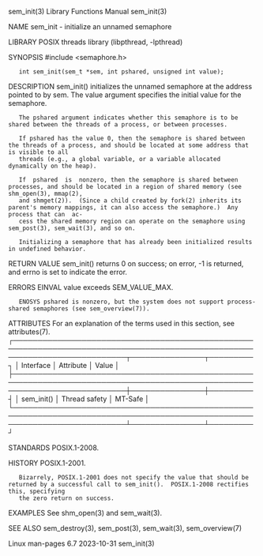sem_init(3)							   Library Functions Manual							   sem_init(3)

NAME
       sem_init - initialize an unnamed semaphore

LIBRARY
       POSIX threads library (libpthread, -lpthread)

SYNOPSIS
       #include <semaphore.h>

       int sem_init(sem_t *sem, int pshared, unsigned int value);

DESCRIPTION
       sem_init() initializes the unnamed semaphore at the address pointed to by sem.  The value argument specifies the initial value for the semaphore.

       The pshared argument indicates whether this semaphore is to be shared between the threads of a process, or between processes.

       If pshared has the value 0, then the semaphore is shared between the threads of a process, and should be located at some address that is visible to all
       threads (e.g., a global variable, or a variable allocated dynamically on the heap).

       If  pshared  is	nonzero, then the semaphore is shared between processes, and should be located in a region of shared memory (see shm_open(3), mmap(2),
       and shmget(2)).	(Since a child created by fork(2) inherits its parent's memory mappings, it can also access the semaphore.)  Any process that can  ac‐
       cess the shared memory region can operate on the semaphore using sem_post(3), sem_wait(3), and so on.

       Initializing a semaphore that has already been initialized results in undefined behavior.

RETURN VALUE
       sem_init() returns 0 on success; on error, -1 is returned, and errno is set to indicate the error.

ERRORS
       EINVAL value exceeds SEM_VALUE_MAX.

       ENOSYS pshared is nonzero, but the system does not support process-shared semaphores (see sem_overview(7)).

ATTRIBUTES
       For an explanation of the terms used in this section, see attributes(7).
       ┌───────────────────────────────────────────────────────────────────────────────────────────────────────────────────────────┬───────────────┬─────────┐
       │ Interface														   │ Attribute	   │ Value   │
       ├───────────────────────────────────────────────────────────────────────────────────────────────────────────────────────────┼───────────────┼─────────┤
       │ sem_init()														   │ Thread safety │ MT-Safe │
       └───────────────────────────────────────────────────────────────────────────────────────────────────────────────────────────┴───────────────┴─────────┘

STANDARDS
       POSIX.1-2008.

HISTORY
       POSIX.1-2001.

       Bizarrely, POSIX.1-2001 does not specify the value that should be returned by a successful call to sem_init().  POSIX.1-2008 rectifies this, specifying
       the zero return on success.

EXAMPLES
       See shm_open(3) and sem_wait(3).

SEE ALSO
       sem_destroy(3), sem_post(3), sem_wait(3), sem_overview(7)

Linux man-pages 6.7							  2023-10-31								   sem_init(3)
